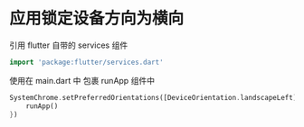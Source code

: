 # 应用锁定设备方向为横向

引用 flutter 自带的 services 组件

```dart
import 'package:flutter/services.dart'
```

使用在 main.dart 中 包裹 runApp 组件中

```dart
SystemChrome.setPreferredOrientations([DeviceOrientation.landscapeLeft]).then((_) {
    runApp()
})
```

